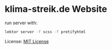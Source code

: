  klima-streik.de Website
=======================

run server with:
```bash
lektor server -f scss -f pretifyhtml
```

License: [MIT License](LICENSE)
